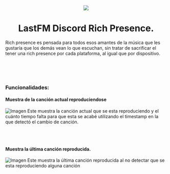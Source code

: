 <div align="center">
<image src=https://i.imgur.com/TIKtCug.png>
<h1>LastFM Discord Rich Presence.</h1>
</div>

Rich presence es pensada para todos esos amantes de la música que les gustaría que los demás vean lo que escuchan, sin tratar de sacrificar el tener una rich presence por cada plataforma, al igual que por dispositivo.

<br><br><br>

### Funcionalidades:

#### Muestra de la canción actual reproduciendose

![Imagen](https://i.imgur.com/5XHEamZ.png)
Este muestra la canción actual que se esta reproduciendo y el cuánto tiempo falta para que esta se acabé utilizando el timestamp en la que detectó el cambio de canción.

<br><br>

#### Muestra la última canción reproducida.

![Imagen](https://i.imgur.com/ZbgvBtV.png)
Este muestra la última canción reproducida al no detectar que se esta reproduciendo alguna canción
